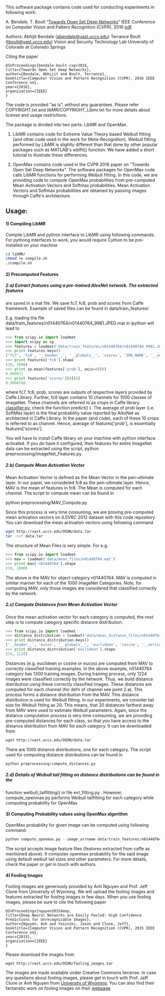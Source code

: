 This software package contains code used for conducting experiments in
following work:

A. Bendale, T. Boult “[Towards Open Set Deep Networks](http://vast.uccs.edu/~abendale/papers/0348.pdf)” IEEE Conference on 
Computer Vision and Pattern Recognition (CVPR), 2016 [pdf](http://vast.uccs.edu/~abendale/papers/0348.pdf)

Authors: Abhijit Bendale (abendale@vast.uccs.edu)
Terrance Boult (tboult@vast.uccs.edu)
Vision and Security Technology Lab
University of Colorado at Colorado Springs

Citing the paper

```
@InProceedings{bendale-boult-cvpr2016,
title={Towards Open Set Deep Networks},
author={Bendale, Abhijit and Boult, Terrance},
booktitle={Computer Vision and Pattern Recognition (CVPR), 2016 IEEE Conference on},
year={2016},
organization={IEEE}
}
```

The code is provided "as is", without any guarantees. Please refer
COPYRIGHT.txt and libMR/COPYRIGHT_Libmr.txt for more details
about license and usage restrictions.


The package is divided into two parts: LibMR and OpenMax. 

1) LibMR contains code for Extreme Value Theory based Weibull fitting (and other
code used in the work for Meta-Recognition). Weibull fitting performed by 
LibMR is slightly different than that done by other popular packages such as
MATLAB's wblfit() function. We have added a short tutorial to illustrate
these differences.

2) OpenMax contains code used in the CVPR 2016 paper on "Towards Open Set Deep 
Networks". The software packages for OpenMax code calls LibMR functions for 
performing Weibull fitting. In this code, we are providing code to compute
OpenMax probabilities from pre-computed Mean Activation Vectors and Softmax
probabilities. Mean Activation Vectors and Softmax probabilities are obtained
by passing images through Caffe's architecture. 



## Usage:


#### 1) Compiling LibMR

Compile LibMR and python interface to LibMR using following commands.
For pythong interfaces to work, you would require Cython to be pre-installed
on your machine
```bash
cd libMR/
chmod +x compile.sh
./compile.sh
```

#### 2) Precomputed Features
##### 2.a) Extract features using a pre-trained AlexNet network. The extracted features
are saved in a mat file. We save fc7, fc8, prob and scores from Caffe framework.
Example of saved files can be found in data/train_features/

E.g. loading the file data/train_features/n01440764/n01440764_9981.JPEG.mat in ipython
will lead to 

```python
>>> from scipy.io import loadmat
>>> import scipy as sp
>>> features = loadmat('data/train_features/n01440764/n01440764_9981.JPEG.mat')
>>> print features.keys()
['fc7', 'fc8', '__header__', '__globals__', 'scores', 'IMG_NAME', '__version__', 'prob']
>>> print features['fc8'].shape
(10, 1000)
>>> print sp.mean(features['prob'], axis=0)[0]
0.999071
>>> print features['scores'][0][0]
0.9990708
```

where fc7, fc8, prob, scores are outputs of respective layers provided by Caffe Library.
Further, fc8 layer contains 10 channels for 1000 classes of ImageNet. These channels are
referred to as crops in Caffe library [classifier.py](https://github.com/BVLC/caffe/blob/master/python/caffe/classifier.py), check the function predict() ). The average of prob layer (i.e. SoftMax layer) is the
final probability value reported by AlexNet as architected in Caffe Library. In the paper (and
code), each of these 10 crops is referred to as channel. Hence, average of features['prob'],
is essentially features['scores']. 

You will have to install Caffe library on your machine with python interface activated. If you do
have it configured, then features for entire ImageNet data can be extracted using the script,
python preprocessing/imageNet_Features.py

##### 2.b) Compute Mean Activation Vector
Mean Activation Vector is defined as the Mean Vector in the pen-ultimate layer. In our paper,
we considered fc8 as the pen-ultimate layer. Hence, MAV is the mean of features in fc8. 
The Mean is computed for each channel. The script to compute mean can be found in 

python preprocessing/MAV_Compute.py

Since this process is very time consuming, we are proving pre-computed mean activation vectors
on ILSVRC 2012 dataset with this code repository. You can download the mean activation vectors
using following command

```bash
wget http://vast.uccs.edu/OSDN/data.tar
tar -xvf data.tar
```
The structure of Mean Files is very simple. For e.g.

```python
>>> from scipy.io import loadmat
>>> mav = loadmat('data/mean_files/n01440764.mat')
>>> print mav['n01440764'].shape
(10, 1000)
```

The above is the MAV for object category n01440764. MAV is computed in similar manner for each
of the 1000 ImageNet Categories. Note, for computing MAV, only those images are considered that 
classified correctly by the network.

##### 2.c) Compute Distances from Mean Activation Vector

Once the mean activation vector for each category is computed, the next step is to 
compute category specific distance distribution. 

```python
>>> from scipy.io import loadmat
>>> distance_distribution = loadmat('data/mean_distance_files/n01440764_distances.mat')
>>> print distance_distribution.keys()
['__header__', 'eucos', '__globals__', 'euclidean', 'cosine', '__version__']
>>> print distance_distribution['euclidean'].shape
(10, 1224)
```

Distances (e.g. euclidean or cosine or eucos) are computed from MAV to correctly classified 
training examples. In the above example, n01440764 category has 1300 training images.
During training process, only 1224 images were classified correctly by the network. Thus, we build
distance distribution using these correctly classified images. These distances are computed 
for each channel (for defn of channel see point 2.a). This process forms a distance 
distribution from the MAV. This distance distribution is used for Weibull fitting. In our 
experiments, we consider tail size for Weibull fitting as 20. This means, that 20 distances
farthest away from MAV were used to estimate Weibull parameters. Again, since the distance
 computation process is very time comsuming, we are providing pre-computed distances for
each class, so that you have access to the distance distribution from MAV for each
category. It can be downloaded from

```bash
wget http://vast.uccs.edu/OSDN/data.tar
```

There are 1000 distance distributions, one for each category. The script used for computing
distance distributions can be found in

```python
python preprocessing/compute_distances.py
```

##### 2.d) Details of Weibull tail fitting on distance distributions can be found in the
function weibull_tailfitting() in file evt_fitting.py . However, compute_openmax.py performs
Weibull tailfitting for each category while computing probability for OpenMax
	
#### 3) Computing Probability values using OpenMax algorithm

OpenMax probability for given image can be computed using following command.

```python
python compute_openmax.py --image_arrname data/train_features/n01440764/n01440764_14280.JPEG.mat
```

The script accepts image feature files (features extracted from caffe as mentioned above). It computes openmax probability for the said image using default weibull tail sizes and other parameters. For more details, check the paper or get in touch with authors.

#### 4) Fooling Images
Fooling images are generously provided by Anh Nguyen and Prof. Jeff Clune from University of Wyoming. We will upload the fooling images and features extracted for fooling images in few days. When you use fooling images, please be sure to cite the following paper

```
@InProceedings{nguyen2015deep,
title={Deep Neural Networks are Easily Fooled: High Confidence Predictions for Unrecognizable Images},
author={Nguyen, Anh and Yosinski, Jason and Clune, Jeff},
booktitle={Computer Vision and Pattern Recognition (CVPR), 2015 IEEE Conference on},
year={2015},
organization={IEEE}
}
```

Please download the images from

```
wget http://vast.uccs.edu/OSDN/fooling_images.tar
```

The images are made available under Creative Commons liecense. In case any questions about fooling images, please get in touch with
Prof. Jeff Clune or Anh Nguyen from [University of Wyoming](http://www.evolvingai.org/members). You can also find their fantanstic work
on fooling images on their [webpage](http://www.evolvingai.org/fooling)
